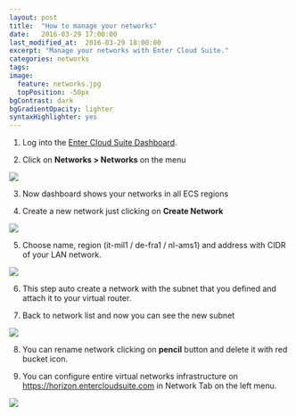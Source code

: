 ```yaml
---
layout: post
title:  "How to manage your networks"
date:   2016-03-29 17:00:00
last_modified_at:  2016-03-29 18:00:00
excerpt: "Manage your networks with Enter Cloud Suite."
categories: networks
tags:
image:
  feature: networks.jpg
  topPosition: -50px
bgContrast: dark
bgGradientOpacity: lighter
syntaxHighlighter: yes
---
```

1. Log into the <a href="https://dashboard.entercloudsuite.com" target="_blank">Enter Cloud Suite Dashboard</a>.

2. Click on **Networks > Networks** on the menu
<img class="responsive-guide-img" src="{{ site.baseurl_posts_img }}ecs-networks-manage-networks-01.png">

3. Now dashboard shows your networks in all ECS regions

4. Create a new network just clicking on **Create Network** 
<img class="responsive-guide-img" src="{{ site.baseurl_posts_img }}ecs-networks-manage-networks-02.png">

5. Choose name, region (it-mil1 / de-fra1 / nl-ams1) and address with CIDR of your LAN network. 
<img class="responsive-guide-img" src="{{ site.baseurl_posts_img }}ecs-networks-manage-networks-03.png">

6. This step auto create a network with the subnet that you defined and attach it to your virtual router.

7. Back to network list and now you can see the new subnet 
<img class="responsive-guide-img" src="{{ site.baseurl_posts_img }}ecs-networks-manage-networks-04.png">

8. You can rename network clicking on **pencil** button and delete it with red bucket icon.

9. You can configure entire virtual networks infrastructure on <a href="https://dashboard.entercloudsuite.com" target="_blank">https://horizon.entercloudsuite.com</a> in Network Tab on the left menu. 
<img class="responsive-guide-img" src="{{ site.baseurl_posts_img }}ecs-networks-manage-networks-05.png">